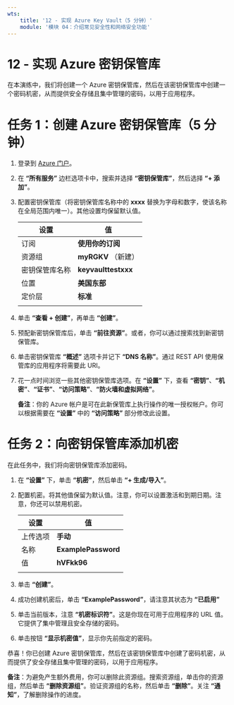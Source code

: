 ```yaml
---
wts:
    title: '12 - 实现 Azure Key Vault（5 分钟）'
    module: '模块 04：介绍常见安全性和网络安全功能'
---
```

# 12 - 实现 Azure 密钥保管库

在本演练中，我们将创建一个 Azure 密钥保管库，然后在该密钥保管库中创建一个密码机密，从而提供安全存储且集中管理的密码，以用于应用程序。

# 任务 1：创建 Azure 密钥保管库（5 分钟）

1. 登录到 [Azure 门户](https://portal.azure.com)。

2. 在 **“所有服务”** 边栏选项卡中，搜索并选择 **“密钥保管库”**，然后选择 **“+ 添加”**。

3. 配置密钥保管库（将密钥保管库名称中的 **xxxx** 替换为字母和数字，使该名称在全局范围内唯一）。其他设置均保留默认值。

    | 设置 | 值 | 
    | --- | --- |
    | 订阅 | **使用你的订阅** |
    | 资源组 | **myRGKV** （新建） |
    | 密钥保管库名称 | **keyvaulttestxxx** |
    | 位置 | **美国东部** |
    | 定价层 | **标准** |
    | | |

4. 单击 **“查看 + 创建”**，再单击 **“创建”**。 

5. 预配新密钥保管库后，单击 **“前往资源”**。或者，你可以通过搜索找到新密钥保管库。 

6. 单击密钥保管库 **“概述”** 选项卡并记下 **“DNS 名称”**。通过 REST API 使用保管库的应用程序将需要此 URI。

7. 花一点时间浏览一些其他密钥保管库选项。在 **“设置”** 下，查看 **“密钥”**、**“机密”**、**“证书”**、**“访问策略”**、**“防火墙和虚拟网络”**。

    **备注**：你的 Azure 帐户是可在此新保管库上执行操作的唯一授权帐户。你可以根据需要在 **“设置”** 中的 **“访问策略”** 部分修改此设置。

# 任务 2：向密钥保管库添加机密
        
在此任务中，我们将向密钥保管库添加密码。 

1. 在 **“设置”** 下，单击 **“机密”**，然后单击 **“+ 生成/导入”**。

2. 配置机密。将其他值保留为默认值。注意，你可以设置激活和到期日期。注意，你还可以禁用机密。

    | 设置 | 值 | 
    | --- | --- |
    | 上传选项 | **手动** |
    | 名称 | **ExamplePassword** |
    | 值 | **hVFkk96** |
    | | |

3. 单击 **“创建”**。

4. 成功创建机密后，单击 **“ExamplePassword”**，请注意其状态为 **“已启用”**

5. 单击当前版本，注意 **“机密标识符”**。这是你现在可用于应用程序的 URL 值。它提供了集中管理且安全存储的密码。

6. 单击按钮 **“显示机密值”**，显示你先前指定的密码。

恭喜！你已创建 Azure 密钥保管库，然后在该密钥保管库中创建了密码机密，从而提供了安全存储且集中管理的密码，以用于应用程序。

**备注**：为避免产生额外费用，你可以删除此资源组。搜索资源组，单击你的资源组，然后单击 **“删除资源组”**。验证资源组的名称，然后单击 **“删除”**。关注 **“通知”**，了解删除操作的进度。
